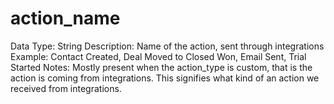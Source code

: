 # action_name

Data Type: String
Description: Name of the action, sent through integrations
Example: Contact Created,
Deal Moved to Closed Won,
Email Sent,
Trial Started
Notes: Mostly present when the action_type is custom, that is the action is coming from integrations. This signifies what kind of an action we received from integrations.
